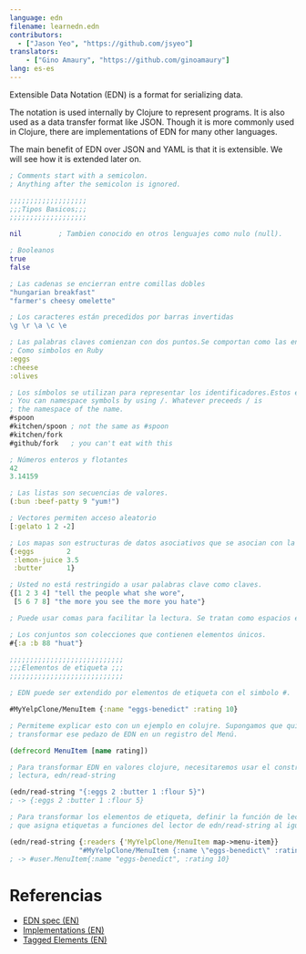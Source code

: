 ```yaml
---
language: edn
filename: learnedn.edn
contributors:
  - ["Jason Yeo", "https://github.com/jsyeo"]
translators:
    - ["Gino Amaury", "https://github.com/ginoamaury"]
lang: es-es 
---
```


Extensible Data Notation (EDN) is a format for serializing data.

The notation is used internally by Clojure to represent programs. It is also
used as a data transfer format like JSON. Though it is more commonly used in
Clojure, there are implementations of EDN for many other languages.

The main benefit of EDN over JSON and YAML is that it is extensible. We
will see how it is extended later on.

```clojure
; Comments start with a semicolon.
; Anything after the semicolon is ignored.

;;;;;;;;;;;;;;;;;;;
;;;Tipos Basicos;;;
;;;;;;;;;;;;;;;;;;;

nil         ; Tambien conocido en otros lenguajes como nulo (null).

; Booleanos
true
false

; Las cadenas se encierran entre comillas dobles
"hungarian breakfast"
"farmer's cheesy omelette"

; Los caracteres están precedidos por barras invertidas
\g \r \a \c \e

; Las palabras claves comienzan con dos puntos.Se comportan como las enumeraciones. Mas o menos
; Como simbolos en Ruby
:eggs
:cheese
:olives

; Los símbolos se utilizan para representar los identificadores.Estos empiezan con #.
; You can namespace symbols by using /. Whatever preceeds / is
; the namespace of the name.
#spoon
#kitchen/spoon ; not the same as #spoon
#kitchen/fork
#github/fork   ; you can't eat with this

; Números enteros y flotantes
42
3.14159

; Las listas son secuencias de valores.
(:bun :beef-patty 9 "yum!")

; Vectores permiten acceso aleatorio
[:gelato 1 2 -2]

; Los mapas son estructuras de datos asociativos que se asocian con la clave de su valor.
{:eggs        2
 :lemon-juice 3.5
 :butter      1}

; Usted no está restringido a usar palabras clave como claves.
{[1 2 3 4] "tell the people what she wore",
 [5 6 7 8] "the more you see the more you hate"}

; Puede usar comas para facilitar la lectura. Se tratan como espacios en blanco.

; Los conjuntos son colecciones que contienen elementos únicos.
#{:a :b 88 "huat"}

;;;;;;;;;;;;;;;;;;;;;;;;;;;;
;;;Elementos de etiqueta ;;;
;;;;;;;;;;;;;;;;;;;;;;;;;;;;

; EDN puede ser extendido por elementos de etiqueta con el simbolo #.

#MyYelpClone/MenuItem {:name "eggs-benedict" :rating 10}

; Permiteme explicar esto con un ejemplo en colujre. Supongamos que quiero
; transformar ese pedazo de EDN en un registro del Menú.

(defrecord MenuItem [name rating])

; Para transformar EDN en valores clojure, necesitaremos usar el constructor en EDN
; lectura, edn/read-string

(edn/read-string "{:eggs 2 :butter 1 :flour 5}")
; -> {:eggs 2 :butter 1 :flour 5}

; Para transformar los elementos de etiqueta, definir la función de lectura y pasar un mapa
; que asigna etiquetas a funciones del lector de edn/read-string al igual que.

(edn/read-string {:readers {'MyYelpClone/MenuItem map->menu-item}}
                 "#MyYelpClone/MenuItem {:name \"eggs-benedict\" :rating 10}")
; -> #user.MenuItem{:name "eggs-benedict", :rating 10}

```

# Referencias

- [EDN spec (EN)](https://github.com/edn-format/edn)
- [Implementations (EN)](https://github.com/edn-format/edn/wiki/Implementations)
- [Tagged Elements (EN)](http://www.compoundtheory.com/clojure-edn-walkthrough/)
